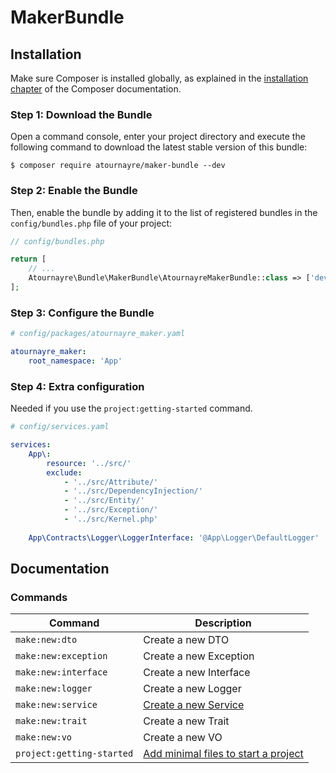 # MakerBundle

## Installation

Make sure Composer is installed globally, as explained in the
[installation chapter](https://getcomposer.org/doc/00-intro.md)
of the Composer documentation.

### Step 1: Download the Bundle

Open a command console, enter your project directory and execute the
following command to download the latest stable version of this bundle:

```console
$ composer require atournayre/maker-bundle --dev
```

### Step 2: Enable the Bundle

Then, enable the bundle by adding it to the list of registered bundles
in the `config/bundles.php` file of your project:

```php
// config/bundles.php

return [
    // ...
    Atournayre\Bundle\MakerBundle\AtournayreMakerBundle::class => ['dev' => true],
];
```

### Step 3: Configure the Bundle

```yaml
# config/packages/atournayre_maker.yaml

atournayre_maker:
    root_namespace: 'App'
```

### Step 4: Extra configuration

Needed if you use the `project:getting-started` command.
```yaml
# config/services.yaml

services:
    App\:
        resource: '../src/'
        exclude:
            - '../src/Attribute/'
            - '../src/DependencyInjection/'
            - '../src/Entity/'
            - '../src/Exception/'
            - '../src/Kernel.php'
                
    App\Contracts\Logger\LoggerInterface: '@App\Logger\DefaultLogger'
```

## Documentation

### Commands

| Command                   | Description                                                             |
|---------------------------|-------------------------------------------------------------------------|
| `make:new:dto`            | Create a new DTO                                                        |
| `make:new:exception`      | Create a new Exception                                                  |
| `make:new:interface`      | Create a new Interface                                                  |
| `make:new:logger`         | Create a new Logger                                                     |
| `make:new:service`        | [Create a new Service](docs/new-service.md)                             |
| `make:new:trait`          | Create a new Trait                                                      |
| `make:new:vo`             | Create a new VO                                                         |
| `project:getting-started` | [Add minimal files to start a project](docs/project-getting-started.md) |
